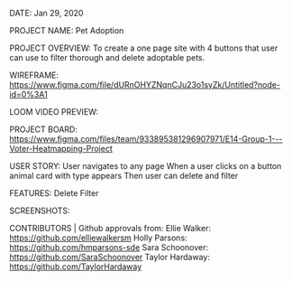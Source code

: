 DATE:
Jan 29, 2020


PROJECT NAME:
Pet Adoption

PROJECT OVERVIEW:
To create a one page site with 4 buttons that user
can use to filter thorough and delete adoptable pets. 

WIREFRAME:
https://www.figma.com/file/dURnOHYZNqnCJu23o1syZk/Untitled?node-id=0%3A1


LOOM VIDEO PREVIEW:


PROJECT BOARD:
https://www.figma.com/files/team/933895381296907971/E14-Group-1---Voter-Heatmapping-Project


USER STORY:
User navigates to any page
When a user clicks on a button animal card with type appears
Then user can delete and filter

FEATURES:
Delete
Filter

SCREENSHOTS:

CONTRIBUTORS | Github approvals from:
Ellie Walker: https://github.com/elliewalkersm
Holly Parsons: https://github.com/hmparsons-sde
Sara Schoonover: https://github.com/SaraSchoonover
Taylor Hardaway: https://github.com/TaylorHardaway
